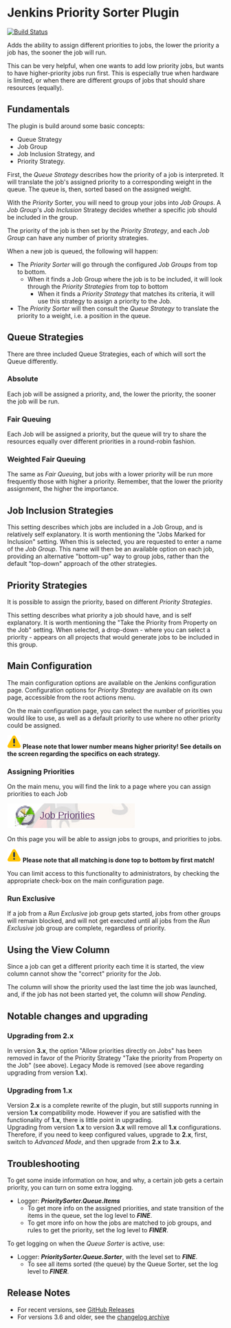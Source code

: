# Jenkins Priority Sorter Plugin

[![Build Status](https://ci.jenkins.io/buildStatus/icon?job=Plugins%2Fpriority-sorter-plugin%2Fmaster)](https://ci.jenkins.io/job/Plugins/job/priority-sorter-plugin/job/master/)

Adds the ability to assign different priorities to jobs,
the lower the priority a job has, the sooner the job will run.

This can be very helpful, when one wants to add low priority jobs, but
wants to have higher-priority jobs run first. This is especially true
when hardware is limited, or when there are different groups of jobs
that should share resources (equally).

## Fundamentals

The plugin is build around some basic concepts:

-   Queue Strategy
-   Job Group
-   Job Inclusion Strategy, and
-   Priority Strategy.

First, the *Queue Strategy* describes how the priority of a job is
interpreted. It will translate the job's assigned priority to a
corresponding weight in the queue. The queue is, then, sorted based on
the assigned weight.

With the *Priority* Sorter, you will need to group your jobs into *Job
Groups*. A *Job Group*'s *Job Inclusion* Strategy decides whether a
specific job should be included in the group.

The priority of the job is then set by the *Priority Strategy*, and each
*Job Group* can have any number of priority strategies.

When a new job is queued, the following will happen:

-   The *Priority Sorter* will go through the configured *Job Groups*
    from top to bottom.
    -   When it finds a Job Group where the job is to be included, it
        will look through the *Priority Strategies* from top to bottom
        -   When it finds a *Priority Strategy* that matches its
            criteria, it will use this strategy to assign a priority to
            the Job.
-   The *Priority Sorter* will then consult the *Queue Strategy* to
    translate the priority to a weight, i.e. a position in the queue.

## Queue Strategies

There are three included Queue Strategies, each of which will sort the
Queue differently.

### Absolute

Each job will be assigned a priority, and, the lower the priority, the
sooner the job will be run.

### Fair Queuing

Each Job will be assigned a priority, but the queue will try to share
the resources equally over different priorities in a round-robin
fashion.

### Weighted Fair Queuing

The same as *Fair Queuing*, but jobs with a lower priority will be run
more frequently those with higher a priority. Remember, that the lower
the priority assignment, the higher the importance.

## Job Inclusion Strategies

This setting describes which jobs are included in a Job Group, and is
relatively self explanatory. It is worth mentioning the "Jobs Marked for
Inclusion" setting. When this is selected, you are requested to enter a
name of the *Job Group*. This name will then be an available option on
each job, providing an alternative "bottom-up" way to group jobs, rather
than the default "top-down" approach of the other strategies.

## Priority Strategies

It is possible to assign the priority, based on different *Priority
Strategies*.

This setting describes what priority a job should have, and is self
explanatory. It is worth mentioning the "Take the Priority from
Property on the Job" setting. When selected, a drop-down - where you can
select a priority - appears on all projects that would generate jobs to
be included in this group.

## Main Configuration

The main configuration options are available on the Jenkins
configuration page. Configuration options for *Priority Strategy* are
available on its own page, accessible from the root actions menu.

On the main configuration page, you can select the number of priorities
you would like to use, as well as a default priority to use where no
other priority could be assigned.

![(warning)](docs/images/warning.svg)
**Please note that lower number means higher priority! See details on
the screen regarding the specifics on each strategy.**

### Assigning Priorities

On the main menu, you will find the link to a page where you can assign
priorities to each Job

![Job Priorities link](docs/images/JobPriorities.png)

On this page you will be able to assign jobs to groups, and priorities
to jobs.

![(warning)](docs/images/warning.svg)
**Please note that all matching is done top to bottom by first match!**

You can limit access to this functionality to administrators, by
checking the appropriate check-box on the main configuration page.

### Run Exclusive

If a job from a *Run Exclusive* job group gets started, jobs from other
groups will remain blocked, and will not get executed until all jobs
from the *Run Exclusive* job group are complete, regardless of priority.

## Using the View Column

Since a job can get a different priority each time it is started, the
view column cannot show the "correct" priority for the Job.

The column will show the priority used the last time the job was
launched, and, if the job has not been started yet, the column will show
*Pending*.

## Notable changes and upgrading

### Upgrading from 2.x

In version **3.x**, the option "Allow priorities directly on Jobs" has
been removed in favor of the Priority Strategy "Take the priority from
Property on the Job" (see above). Legacy Mode is removed (see above
regarding upgrading from version **1.x**).

### Upgrading from 1.x

Version **2.x** is a complete rewrite of the plugin, but still supports
running in version **1.x** compatibility mode. However if you are
satisfied with the functionality of **1.x**, there is little point in
upgrading.  
Upgrading from version **1.x** to version **3.x** will remove all
**1.x** configurations. Therefore, if you need to keep configured
values, upgrade to **2.x**, first, switch to *Advanced Mode*, and then
upgrade from **2.x** to **3.x**.

## Troubleshooting

To get some inside information on how, and why, a certain job gets a
certain priority, you can turn on some extra logging.

-   Logger: ***PrioritySorter.Queue.Items***
    -   To get more info on the assigned priorities, and state
        transition of the items in the queue, set the log level to
        ***FINE***.
    -   To get more info on how the jobs are matched to job groups, and
        rules to get the priority, set the log level to ***FINER***.

To get logging on when the *Queue Sorter* is active, use:

-   Logger: ***PrioritySorter.Queue.Sorter***, with the level set to
    ***FINE***.
    -   To see all items sorted (the queue) by the Queue Sorter, set the
        log level to ***FINER***.

## Release Notes

* For recent versions, see [GitHub Releases](https://github.com/jenkinsci/priority-sorter-plugin/releases)
* For versions 3.6 and older, see the [changelog archive](./docs/CHANGELOG.old.md)
